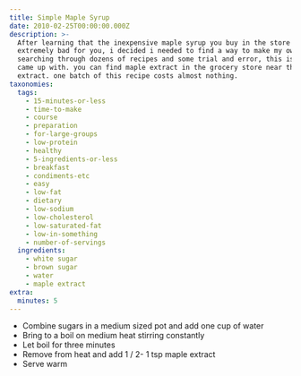 ```yaml
---
title: Simple Maple Syrup
date: 2010-02-25T00:00:00.000Z
description: >-
  After learning that the inexpensive maple syrup you buy in the store is
  extremely bad for you, i decided i needed to find a way to make my own. after
  searching through dozens of recipes and some trial and error, this is what i
  came up with. you can find maple extract in the grocery store near the vanilla
  extract. one batch of this recipe costs almost nothing.
taxonomies:
  tags:
    - 15-minutes-or-less
    - time-to-make
    - course
    - preparation
    - for-large-groups
    - low-protein
    - healthy
    - 5-ingredients-or-less
    - breakfast
    - condiments-etc
    - easy
    - low-fat
    - dietary
    - low-sodium
    - low-cholesterol
    - low-saturated-fat
    - low-in-something
    - number-of-servings
  ingredients:
    - white sugar
    - brown sugar
    - water
    - maple extract
extra:
  minutes: 5
---
```

 - Combine sugars in a medium sized pot and add one cup of water
 - Bring to a boil on medium heat stirring constantly
 - Let boil for three minutes
 - Remove from heat and add 1 / 2- 1 tsp maple extract
 - Serve warm
